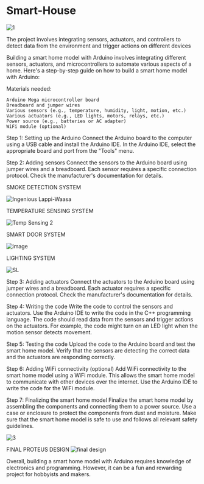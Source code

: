 # Smart-House

![1](https://user-images.githubusercontent.com/102630199/226654430-6a6fb638-da4e-46c7-a65e-e79f27cbb241.PNG)

The project involves integrating sensors, actuators, and controllers to detect data from the environment and trigger actions on different devices

Building a smart home model with Arduino involves integrating different sensors, actuators, and microcontrollers to automate various aspects of a home. Here's a step-by-step guide on how to build a smart home model with Arduino:

Materials needed:

    Arduino Mega microcontroller board
    Breadboard and jumper wires
    Various sensors (e.g., temperature, humidity, light, motion, etc.)
    Various actuators (e.g., LED lights, motors, relays, etc.)
    Power source (e.g., batteries or AC adapter)
    WiFi module (optional)

Step 1: Setting up the Arduino
Connect the Arduino board to the computer using a USB cable and install the Arduino IDE. In the Arduino IDE, select the appropriate board and port from the "Tools" menu.

Step 2: Adding sensors
Connect the sensors to the Arduino board using jumper wires and a breadboard. Each sensor requires a specific connection protocol. Check the manufacturer's documentation for details.

SMOKE DETECTION SYSTEM

![Ingenious Lappi-Waasa](https://user-images.githubusercontent.com/102630199/226653839-be6790ec-152e-4678-9176-940301789df5.png)

TEMPERATURE SENSING SYSTEM

![Temp Sensing 2](https://user-images.githubusercontent.com/102630199/226654150-200a5e31-5190-4726-be49-f6e99d553fa4.PNG)

SMART DOOR SYSTEM

![image](https://user-images.githubusercontent.com/102630199/226657742-86e25596-7131-4ebf-a0cb-431a7592b404.png)


LIGHTING SYSTEM

![SL](https://user-images.githubusercontent.com/102630199/226654843-38f22d79-6c30-4794-b69b-1f4f4b649ce5.jpeg)


Step 3: Adding actuators
Connect the actuators to the Arduino board using jumper wires and a breadboard. Each actuator requires a specific connection protocol. Check the manufacturer's documentation for details.

Step 4: Writing the code
Write the code to control the sensors and actuators. Use the Arduino IDE to write the code in the C++ programming language. The code should read data from the sensors and trigger actions on the actuators. For example, the code might turn on an LED light when the motion sensor detects movement.

Step 5: Testing the code
Upload the code to the Arduino board and test the smart home model. Verify that the sensors are detecting the correct data and the actuators are responding correctly.

Step 6: Adding WiFi connectivity (optional)
Add WiFi connectivity to the smart home model using a WiFi module. This allows the smart home model to communicate with other devices over the internet. Use the Arduino IDE to write the code for the WiFi module.

Step 7: Finalizing the smart home model
Finalize the smart home model by assembling the components and connecting them to a power source. Use a case or enclosure to protect the components from dust and moisture. Make sure that the smart home model is safe to use and follows all relevant safety guidelines.


![3](https://user-images.githubusercontent.com/102630199/226655183-9db32145-c5e8-46e2-a64a-d057b5239290.PNG)


FINAL PROTEUS DESIGN
![final design](https://user-images.githubusercontent.com/102630199/226653603-d231e898-6104-42d2-af5b-65b1056e2c23.png)


Overall, building a smart home model with Arduino requires knowledge of electronics and programming. However, it can be a fun and rewarding project for hobbyists and makers.
